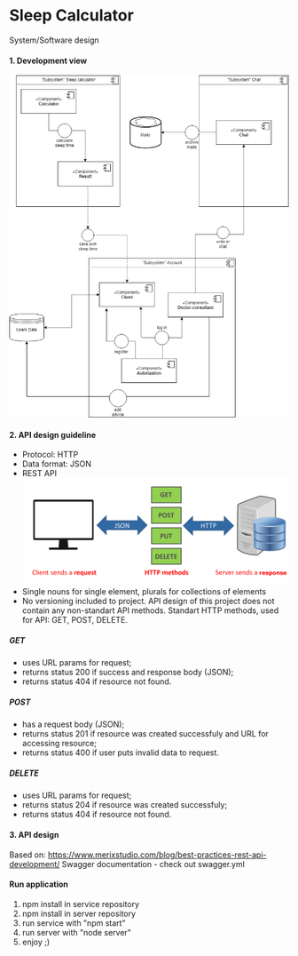 # Sleep Calculator
System/Software design

#### 1. Development view
![system_services](sleepcalculator.png "system services")

#### 2. API design guideline
- Protocol: HTTP
- Data format: JSON
- REST API
![api_schema](what_is_rest_api.png "system services")
- Single nouns for single element, plurals for collections of elements
- No versioning included to project. 
API design of this project does not contain any non-standart API methods.
Standart HTTP methods, used for API: GET, POST, DELETE.
##### GET
* uses URL params for request;
* returns status 200 if success and response body (JSON);
* returns status 404 if resource not found.
##### POST
* has a request body (JSON);
* returns status 201 if resource was created successfuly and URL for accessing resource;
* returns status 400 if user puts invalid data to request.
##### DELETE
* uses URL params for request;
* returns status 204 if resource was created successfuly;
* returns status 404 if resource not found.
#### 3. API design
Based on: https://www.merixstudio.com/blog/best-practices-rest-api-development/
Swagger documentation - check out swagger.yml
#### Run application
1. npm install in service repository
2. npm install in server repository
3. run service with "npm start"
4. run server with "node server"
5. enjoy ;)
